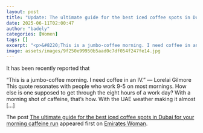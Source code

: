 ```yaml
---
layout: post
title: "Update: The ultimate guide for the best iced coffee spots in Dubai for your morning caffeine run"
date: 2025-06-11T02:00:47
author: "badely"
categories: [Women]
tags: []
excerpt: "<p>&#8220;This is a jumbo-coffee morning. I need coffee in an IV.&#8221; — Lorelai Gilmore This quote resonates with people who work 9-5 on most morni"
image: assets/images/9f250e99950b5aad0c7df054f247fe14.jpg
---
```


It has been recently reported that <p>&#8220;This is a jumbo-coffee morning. I need coffee in an IV.&#8221; — Lorelai Gilmore This quote resonates with people who work 9-5 on most mornings. How else is one supposed to get through the eight hours of a work day? With a morning shot of caffeine, that&#8217;s how. With the UAE weather making it almost [&#8230;]</p>
<p>The post <a href="https://emirateswoman.com/best-iced-coffee-spots-before-work-morning-caffeine/" rel="nofollow">The ultimate guide for the best iced coffee spots in Dubai for your morning caffeine run</a> appeared first on <a href="https://emirateswoman.com" rel="nofollow">Emirates Woman</a>.</p>

